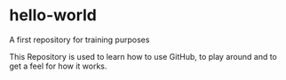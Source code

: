 # hello-world
A first repository for training purposes


This Repository is used to learn how to use GitHub, to play around and to get a feel for how it works.
